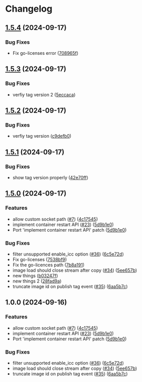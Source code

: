 # Changelog

## [1.5.4](https://github.com/coderbirju/finch-daemon/compare/v1.5.3...v1.5.4) (2024-09-17)


### Bug Fixes

* Fix go-licenses error ([708965f](https://github.com/coderbirju/finch-daemon/commit/708965fd077296977bbcc87771b82966cd59ab61))

## [1.5.3](https://github.com/coderbirju/finch-daemon/compare/v1.5.2...v1.5.3) (2024-09-17)


### Bug Fixes

* verfiy tag version 2 ([5eccaca](https://github.com/coderbirju/finch-daemon/commit/5eccacaccd2a4ccf57f87a49785b12e01f489595))

## [1.5.2](https://github.com/coderbirju/finch-daemon/compare/v1.5.1...v1.5.2) (2024-09-17)


### Bug Fixes

* verfiy tag version ([c9defb0](https://github.com/coderbirju/finch-daemon/commit/c9defb02acef55f68b71aa64716bfb46ce35d726))

## [1.5.1](https://github.com/coderbirju/finch-daemon/compare/v1.5.0...v1.5.1) (2024-09-17)


### Bug Fixes

* show tag version properly ([42e70ff](https://github.com/coderbirju/finch-daemon/commit/42e70ff29aaad6260db7a714a1c13b20ef3d0008))

## [1.5.0](https://github.com/coderbirju/finch-daemon/compare/v1.4.0...v1.5.0) (2024-09-17)


### Features

* allow custom socket path ([#7](https://github.com/coderbirju/finch-daemon/issues/7)) ([4c17545](https://github.com/coderbirju/finch-daemon/commit/4c1754576d5beb3bd6b12e36893a588b2bb95825))
* implement container restart API ([#23](https://github.com/coderbirju/finch-daemon/issues/23)) ([5d9b1e0](https://github.com/coderbirju/finch-daemon/commit/5d9b1e0f4e1565fd374b0f0941f373a094dc749c))
* Port 'implement container restart API' patch ([5d9b1e0](https://github.com/coderbirju/finch-daemon/commit/5d9b1e0f4e1565fd374b0f0941f373a094dc749c))


### Bug Fixes

* filter unsupported enable_icc option ([#36](https://github.com/coderbirju/finch-daemon/issues/36)) ([6c5e72d](https://github.com/coderbirju/finch-daemon/commit/6c5e72d4e8c9f6a5be12bf38078798423d11064f))
* Fix go-licenses ([7538bf9](https://github.com/coderbirju/finch-daemon/commit/7538bf9d2aa4173436c34e7a64d9306c05990221))
* Fix the go-licences path ([7b8a191](https://github.com/coderbirju/finch-daemon/commit/7b8a19154f3eb826457805dac51b35e95d514dd7))
* image load should close stream after copy ([#34](https://github.com/coderbirju/finch-daemon/issues/34)) ([5ee657b](https://github.com/coderbirju/finch-daemon/commit/5ee657b17de96c1d2302e9ee7490ccfdc64cd907))
* new things ([b03247f](https://github.com/coderbirju/finch-daemon/commit/b03247f58bc347d298b2783671cf133d10f3d1cf))
* new things 2 ([28fad9a](https://github.com/coderbirju/finch-daemon/commit/28fad9a84f346df1b6addf7c8feb02ccd7c1ffb7))
* truncate image id on publish tag event ([#35](https://github.com/coderbirju/finch-daemon/issues/35)) ([6aa5b7c](https://github.com/coderbirju/finch-daemon/commit/6aa5b7ce76979682ad1cf2b49ac0237a74cac809))

## 1.0.0 (2024-09-16)


### Features

* allow custom socket path ([#7](https://github.com/coderbirju/finch-daemon/issues/7)) ([4c17545](https://github.com/coderbirju/finch-daemon/commit/4c1754576d5beb3bd6b12e36893a588b2bb95825))
* implement container restart API ([#23](https://github.com/coderbirju/finch-daemon/issues/23)) ([5d9b1e0](https://github.com/coderbirju/finch-daemon/commit/5d9b1e0f4e1565fd374b0f0941f373a094dc749c))
* Port 'implement container restart API' patch ([5d9b1e0](https://github.com/coderbirju/finch-daemon/commit/5d9b1e0f4e1565fd374b0f0941f373a094dc749c))


### Bug Fixes

* filter unsupported enable_icc option ([#36](https://github.com/coderbirju/finch-daemon/issues/36)) ([6c5e72d](https://github.com/coderbirju/finch-daemon/commit/6c5e72d4e8c9f6a5be12bf38078798423d11064f))
* image load should close stream after copy ([#34](https://github.com/coderbirju/finch-daemon/issues/34)) ([5ee657b](https://github.com/coderbirju/finch-daemon/commit/5ee657b17de96c1d2302e9ee7490ccfdc64cd907))
* truncate image id on publish tag event ([#35](https://github.com/coderbirju/finch-daemon/issues/35)) ([6aa5b7c](https://github.com/coderbirju/finch-daemon/commit/6aa5b7ce76979682ad1cf2b49ac0237a74cac809))
